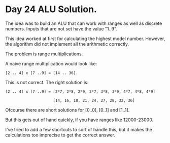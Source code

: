 # Day 24 ALU Solution.

The idea was to build an ALU that can work with ranges as well as discrete numbers.
Inputs that are not set have the value "1..9".

This idea worked at first for calculating the highest model number. However,
the algorithm did not implement all the arithmetic correctly.

The problem is range multiplications.

A naive range multiplication would look like:

```
[2 .. 4] x [7 ..9] = [14 .. 36].
```

This is not correct. The right solution is:

```
[2 .. 4] x [7 ..9] = [2*7, 2*8, 2*9, 3*7, 3*8, 3*9, 4*7, 4*8, 4*9]

                     [14, 16, 18, 21, 24, 27, 28, 32, 36]
```

Ofcourse there are short solutions for [0..0], [0..1] and [1..1].

But this gets out of hand quickly, if you have ranges like 12000-23000.

I've tried to add a few shortcuts to sort of handle this, but it
makes the calculations too imprecise to get the correct answer.


